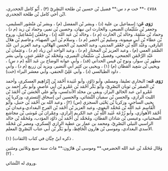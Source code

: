 ٤٧٥٨ -** خت م د س:** فضيل بْن حسين بْن طلحة البَصْرِيّ (٣) ، أَبُو كامل الجحدري، ابْن أخي كامل بْن طلحة الجحدري.

**رَوَى عَن:** إسماعيل بن علية (د) ، وبشر بْن المفضل (م) ، وبشر بْن مَنْصُور السليمي، وجعفر بْن سُلَيْمان الضبعي، والحارث ابن نبهان، وحصين بْن نمير، وحماد بْن زيد (م د) ، وحماد بْن سَلَمَةَ، وخالد بْن الحارث (م د) ، وخالد بْن عَبد الله (د) ، وخلفبْن إِسْمَاعِيل، وروح بْن عطاء بْن أَبي ميمونة، وسليم بْن أخضر (م د) ، وسلام بْن أَبي الصهباء، وعاصم بْن هلال البارقي، وعَبْد اللَّهِ بْن جَعْفَر المديني، وعبد الحميد بْن الحسن الهلالي، وعبد العزيز ابن عَبْد الصَّمَدِ العمي (م) ، وعبد العزيز بْن المختار (م د) ، وعبد الواحد ابن زياد (م د) ، وعثمان بْن عَبْد الرَّحْمَنِ الجمحي، وفضيل بْن سُلَيْمان النميري، ومُحَمَّد بْن جَعْفَر غندر، وأبي بشر مطهر بْن سوار، ونوح بْن قيس الحداني (قد) ، وأبي عوانة الوضاح بن عَبد اللَّهِ (م د س) ، ويحيى بْن سَعِيد القطان (م) (١) ، ويحيى بن كثير أبي النضير، ويزيد بْن زريع (م د) ، وأبي داود الطيالسي (د) ، وأبي عَلِيّ الحنفي، وأبي معشر البراء (خت) .

**رَوَى عَنه:** البخاري تعليقا، ومسلم، وأبو دَاوُد، وأبو عُبَيدة أَحْمَد بْن إِبْرَاهِيم العسكري، وأحمد بْن الصقر بْن ثوبان البَصْرِيّ، وأَبُو بَكْر أَحْمَد بْن عَمْرو بْن أَبي عاصم، وأبو بكر أحمد بن عَمْرو ابن عبد الخالق البزاز، وبقي بن مخلد الأندلسي، وأَبُو علي الْحَسَن بْن أَحْمَدَ بْن الليث الرازي، والحسن بْن سفيان النَّسَائي، والحسين ابن إسحاق التستري، وزكريا بْن يحيى الساجي، وزكريا بْن يَحْيَى السجزي (س) (٢) ، وعبد الله بن أَحْمَد بْن حنبل، وأَبُو الْقَاسِم عَبد اللَّه بْن مُحَمَّد البغوي، وعبد العزيز بْن أَحْمَد بْن الفرج البغدادي،وعبدان بْن أَحْمَد الأهوازي، وأبو زُرْعَة عُبَيد اللَّهِ بْن عبد الكريم الرازي، وعِمْران بْن مُوسَى بْن مجاشع السختياني، وعيسى بْن شاذان القطان، ومُحَمَّد بْن أَحْمَد بْن دَاوُد المؤدب، ومُحَمَّد بْن خالد الراسبي النيلي البَصْرِيّ، ومحمد بن عمار بن عطية الرازي السكري، ومضر بْن مُحَمَّد الأسدي البغدادي، وموسى بْن هارون الْحَافِظ، وأبو بَكْر بْن أَبي عتاب البَصْرِيّ المعلم.

ذكره ابنُ حِبَّان في كتاب (الثقات) (١) .

وَقَال مُحَمَّد بْن عَبد الله الحضرمي،** وموسى بْن هَارُون:** مَاتَ سنة سبع وثلاثين ومئتين (٢) .

وروى له النَّسَائي.